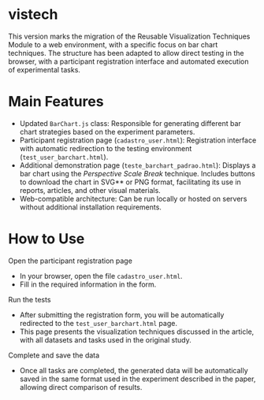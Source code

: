 # vistech

This version marks the migration of the Reusable Visualization Techniques Module to a web environment, with a specific focus on bar chart techniques.
The structure has been adapted to allow direct testing in the browser, with a participant registration interface and automated execution of experimental tasks.

# Main Features

* Updated `BarChart.js` class: Responsible for generating different bar chart strategies based on the experiment parameters.
* Participant registration page (`cadastro_user.html`): Registration interface with automatic redirection to the testing environment (`test_user_barchart.html`).
* Additional demonstration page (`teste_barchart_padrao.html`): Displays a bar chart using the *Perspective Scale Break* technique. Includes buttons to download the chart in SVG** or PNG format, facilitating its use in reports, articles, and other visual materials.
* Web-compatible architecture: Can be run locally or hosted on servers without additional installation requirements.

# How to Use

Open the participant registration page

* In your browser, open the file `cadastro_user.html`.
* Fill in the required information in the form.

Run the tests

* After submitting the registration form, you will be automatically redirected to the `test_user_barchart.html` page.
* This page presents the visualization techniques discussed in the article, with all datasets and tasks used in the original study.

Complete and save the data

* Once all tasks are completed, the generated data will be automatically saved in the same format used in the experiment described in the paper, allowing direct comparison of results.

